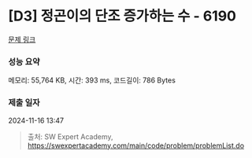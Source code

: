 # [D3] 정곤이의 단조 증가하는 수 - 6190 

[문제 링크](https://swexpertacademy.com/main/code/problem/problemDetail.do?contestProbId=AWcPjEuKAFgDFAU4) 

### 성능 요약

메모리: 55,764 KB, 시간: 393 ms, 코드길이: 786 Bytes

### 제출 일자

2024-11-16 13:47



> 출처: SW Expert Academy, https://swexpertacademy.com/main/code/problem/problemList.do